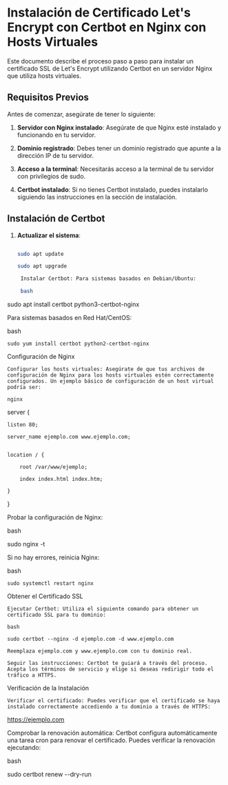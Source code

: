 # Instalación de Certificado Let's Encrypt con Certbot en Nginx con Hosts Virtuales


Este documento describe el proceso paso a paso para instalar un certificado SSL de Let's Encrypt utilizando Certbot en un servidor Nginx que utiliza hosts virtuales.


## Requisitos Previos


Antes de comenzar, asegúrate de tener lo siguiente:


1. **Servidor con Nginx instalado**: Asegúrate de que Nginx esté instalado y funcionando en tu servidor.

2. **Dominio registrado**: Debes tener un dominio registrado que apunte a la dirección IP de tu servidor.

3. **Acceso a la terminal**: Necesitarás acceso a la terminal de tu servidor con privilegios de sudo.

4. **Certbot instalado**: Si no tienes Certbot instalado, puedes instalarlo siguiendo las instrucciones en la sección de instalación.


## Instalación de Certbot


1. **Actualizar el sistema**:

   ```bash

   sudo apt update

   sudo apt upgrade

    Instalar Certbot: Para sistemas basados en Debian/Ubuntu:

    bash

sudo apt install certbot python3-certbot-nginx

Para sistemas basados en Red Hat/CentOS:

bash

    sudo yum install certbot python2-certbot-nginx

Configuración de Nginx

    Configurar los hosts virtuales: Asegúrate de que tus archivos de configuración de Nginx para los hosts virtuales estén correctamente configurados. Un ejemplo básico de configuración de un host virtual podría ser:

    nginx

server {

    listen 80;

    server_name ejemplo.com www.ejemplo.com;


    location / {

        root /var/www/ejemplo;

        index index.html index.htm;

    }

}

Probar la configuración de Nginx:

bash

sudo nginx -t

Si no hay errores, reinicia Nginx:

bash

    sudo systemctl restart nginx

Obtener el Certificado SSL

    Ejecutar Certbot: Utiliza el siguiente comando para obtener un certificado SSL para tu dominio:

    bash

    sudo certbot --nginx -d ejemplo.com -d www.ejemplo.com

    Reemplaza ejemplo.com y www.ejemplo.com con tu dominio real.

    Seguir las instrucciones: Certbot te guiará a través del proceso. Acepta los términos de servicio y elige si deseas redirigir todo el tráfico a HTTPS.

Verificación de la Instalación

    Verificar el certificado: Puedes verificar que el certificado se haya instalado correctamente accediendo a tu dominio a través de HTTPS:

https://ejemplo.com

Comprobar la renovación automática: Certbot configura automáticamente una tarea cron para renovar el certificado. Puedes verificar la renovación ejecutando:

bash

sudo certbot renew --dry-run